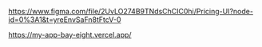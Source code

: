 https://www.figma.com/file/2UvLO274B9TNdsChCIC0hi/Pricing-UI?node-id=0%3A1&t=yreEnvSaFn8tFtcV-0



https://my-app-bay-eight.vercel.app/
